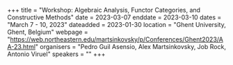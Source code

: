 +++
title = "Workshop: Algebraic Analysis, Functor Categories, and Constructive Methods"
date = 2023-03-07
enddate = 2023-03-10
dates = "March 7 - 10, 2023"
dateadded = 2023-01-30
location = "Ghent University, Ghent, Belgium"
webpage = "https://web.northeastern.edu/martsinkovsky/p/Conferences/Ghent2023/AA-23.html"
organisers = "Pedro Guil Asensio, Alex Martsinkovsky, Job Rock, Antonio Viruel"
speakers = ""
+++
